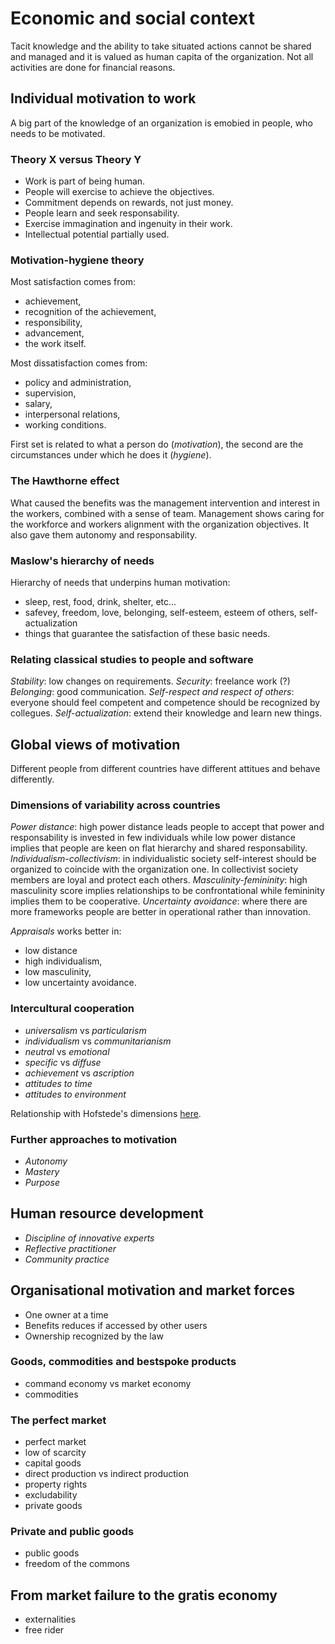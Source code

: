 # Economic and social context
Tacit knowledge and the ability to take situated actions cannot be shared and managed and it is valued as human capita of the organization.
Not all activities are done for financial reasons.

## Individual motivation to work
A big part of the knowledge of an organization is emobied in people, who needs to be motivated.

### Theory X versus Theory Y
- Work is part of being human.
- People will exercise to achieve the objectives.
- Commitment depends on rewards, not just money.
- People learn and seek responsability.
- Exercise immagination and ingenuity in their work.
- Intellectual potential partially used.

### Motivation-hygiene theory
Most satisfaction comes from:
- achievement,
- recognition of the achievement,
- responsibility,
- advancement,
- the work itself.

Most dissatisfaction comes from:
- policy and administration,
- supervision,
- salary,
- interpersonal relations,
- working conditions.

First set is related to what a person do (*motivation*), the second are the circumstances under which he does it (*hygiene*).

### The Hawthorne effect
What caused the benefits was the management intervention and interest in the workers, combined with a sense of team.
Management shows caring for the workforce and workers alignment with the organization objectives. It also gave them autonomy and responsability.

### Maslow's hierarchy of needs
Hierarchy of needs that underpins human motivation:
- sleep, rest, food, drink, shelter, etc...
- safevey, freedom, love, belonging, self-esteem, esteem of others, self-actualization
- things that guarantee the satisfaction of these basic needs.

### Relating classical studies to people and software
*Stability*: low changes on requirements.
*Security*: freelance work (?)
*Belonging*: good communication.
*Self-respect and respect of others*: everyone should feel competent and competence should be recognized by collegues.
*Self-actualization*: extend their knowledge and learn new things.

## Global views of motivation
Different people from different countries have different attitues and behave differently.

### Dimensions of variability across countries
*Power distance*: high power distance leads people to accept that power and responsability is invested in few individuals while low power distance implies that people are keen on flat hierarchy and shared responsability.
*Individualism-collectivism*: in individualistic society self-interest should be organized to coincide with the organization one. In collectivist society members are loyal and protect each others.
*Masculinity-femininity*: high masculinity score implies relationships to be confrontational while femininity implies them to be cooperative.
*Uncertainty avoidance*: where there are more frameworks people are better in operational rather than innovation.

*Appraisals* works better in:
- low distance
- high individualism,
- low masculinity,
- low uncertainty avoidance.

### Intercultural cooperation
- *universalism* vs *particularism*
- *individualism* vs *communitarianism*
- *neutral* vs *emotional*
- *specific* vs *diffuse*
- *achievement* vs *ascription*
- *attitudes to time*
- *attitudes to environment*

Relationship with Hofstede's dimensions [here](https://learn2.open.ac.uk/mod/oucontent/view.php?id=1363987&section=1.2.2).

### Further approaches to motivation
- *Autonomy*
- *Mastery*
- *Purpose*

## Human resource development
- *Discipline of innovative experts*
- *Reflective practitioner*
- *Community practice*

## Organisational motivation and market forces
- One owner at a time
- Benefits reduces if accessed by other users
- Ownership recognized by the law

### Goods, commodities and bestspoke products
- command economy vs market economy
- commodities

### The perfect market
- perfect market
- low of scarcity
- capital goods
- direct production vs indirect production
- property rights
- excludability
- private goods

### Private and public goods
- public goods
- freedom of the commons

## From market failure to the gratis economy
- externalities
- free rider

